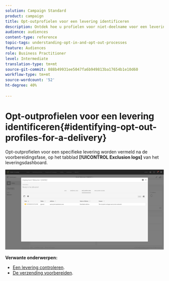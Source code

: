```yaml
---
solution: Campaign Standard
product: campaign
title: Opt-outprofielen voor een levering identificeren
description: Ontdek hoe u profielen voor niet-deelname voor een levering kunt identificeren.
audience: audiences
content-type: reference
topic-tags: understanding-opt-in-and-opt-out-processes
feature: Audiences
role: Business Practitioner
level: Intermediate
translation-type: tm+mt
source-git-commit: 088b49931ee5047fa6b949813ba17654b1e10d60
workflow-type: tm+mt
source-wordcount: '52'
ht-degree: 40%

---
```



# Opt-outprofielen voor een levering identificeren{#identifying-opt-out-profiles-for-a-delivery}

Opt-outprofielen voor een specifieke levering worden vermeld na de voorbereidingsfase, op het tabblad **[!UICONTROL Exclusion logs]** van het leveringsdashboard.

![](assets/exclusion_blocklisting.png)

**Verwante onderwerpen:**

* [Een levering controleren](../../sending/using/monitoring-a-delivery.md#exclusion-logs).
* [De verzending voorbereiden](../../sending/using/preparing-the-send.md).

